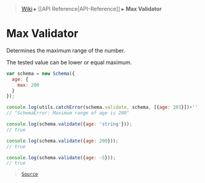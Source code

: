 > [Wiki](Home) ▸ [[API Reference|API-Reference]] ▸ **Max Validator**

# Max Validator

Determines the maximum range of the number.

The tested value can be lower or equal maximum.

```javascript
var schema = new Schema({
  age: {
    max: 200
  }
});

console.log(utils.catchError(schema.validate, schema, [{age: 201}])+'');
// "SchemaError: Maximum range of age is 200"

console.log(schema.validate({age: 'string'}));
// true

console.log(schema.validate({age: 200}));
// true

console.log(schema.validate({age: -5}));
// true
```

> [`Source`](/Neft-io/neft/blob/11ce61113abf36cfee4cca0e72112ab5bff468a7/src/schema/validators/max.litcoffee#max-validator)

